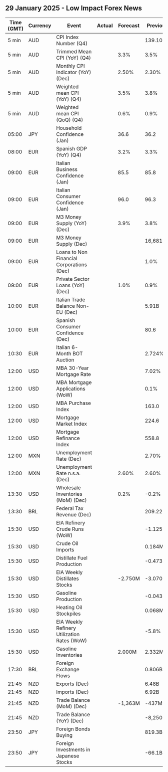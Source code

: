 ## 29 January 2025 - Low Impact Forex News

| Time (GMT) | Currency | Event | Actual | Forecast | Previous |
|------|----------|-------|--------|----------|----------|
| 5 min | AUD | CPI Index Number (Q4) |  |  | 139.10 |
| 5 min | AUD | Trimmed Mean CPI (YoY) (Q4) |  | 3.3% | 3.5% |
| 5 min | AUD | Monthly CPI Indicator (YoY) (Dec) |  | 2.50% | 2.30% |
| 5 min | AUD | Weighted mean CPI (YoY) (Q4) |  | 3.5% | 3.8% |
| 5 min | AUD | Weighted mean CPI (QoQ) (Q4) |  | 0.6% | 0.9% |
| 05:00 | JPY | Household Confidence (Jan) |  | 36.6 | 36.2 |
| 08:00 | EUR | Spanish GDP (YoY) (Q4) |  | 3.2% | 3.3% |
| 09:00 | EUR | Italian Business Confidence (Jan) |  | 85.5 | 85.8 |
| 09:00 | EUR | Italian Consumer Confidence (Jan) |  | 96.0 | 96.3 |
| 09:00 | EUR | M3 Money Supply (YoY) (Dec) |  | 3.9% | 3.8% |
| 09:00 | EUR | M3 Money Supply (Dec) |  |  | 16,681.9B |
| 09:00 | EUR | Loans to Non Financial Corporations (Dec) |  |  | 1.0% |
| 09:00 | EUR | Private Sector Loans (YoY) (Dec) |  | 1.0% | 0.9% |
| 10:00 | EUR | Italian Trade Balance Non-EU (Dec) |  |  | 5.91B |
| 10:00 | EUR | Spanish Consumer Confidence (Dec) |  |  | 80.6 |
| 10:30 | EUR | Italian 6-Month BOT Auction |  |  | 2.724% |
| 12:00 | USD | MBA 30-Year Mortgage Rate |  |  | 7.02% |
| 12:00 | USD | MBA Mortgage Applications (WoW) |  |  | 0.1% |
| 12:00 | USD | MBA Purchase Index |  |  | 163.0 |
| 12:00 | USD | Mortgage Market Index |  |  | 224.6 |
| 12:00 | USD | Mortgage Refinance Index |  |  | 558.8 |
| 12:00 | MXN | Unemployment Rate (Dec) |  |  | 2.70% |
| 12:00 | MXN | Unemployment Rate n.s.a. (Dec) |  | 2.60% | 2.60% |
| 13:30 | USD | Wholesale Inventories (MoM) (Dec) |  | 0.2% | -0.2% |
| 13:30 | BRL | Federal Tax Revenue (Dec) |  |  | 209.22B |
| 15:30 | USD | EIA Refinery Crude Runs (WoW) |  |  | -1.125M |
| 15:30 | USD | Crude Oil Imports |  |  | 0.184M |
| 15:30 | USD | Distillate Fuel Production |  |  | -0.473M |
| 15:30 | USD | EIA Weekly Distillates Stocks |  | -2.750M | -3.070M |
| 15:30 | USD | Gasoline Production |  |  | -0.043M |
| 15:30 | USD | Heating Oil Stockpiles |  |  | 0.068M |
| 15:30 | USD | EIA Weekly Refinery Utilization Rates (WoW) |  |  | -5.8% |
| 15:30 | USD | Gasoline Inventories |  | 2.000M | 2.332M |
| 17:30 | BRL | Foreign Exchange Flows |  |  | 0.806B |
| 21:45 | NZD | Exports (Dec) |  |  | 6.48B |
| 21:45 | NZD | Imports (Dec) |  |  | 6.92B |
| 21:45 | NZD | Trade Balance (MoM) (Dec) |  | -1,363M | -437M |
| 21:45 | NZD | Trade Balance (YoY) (Dec) |  |  | -8,250M |
| 23:50 | JPY | Foreign Bonds Buying |  |  | 819.3B |
| 23:50 | JPY | Foreign Investments in Japanese Stocks |  |  | -66.1B |
